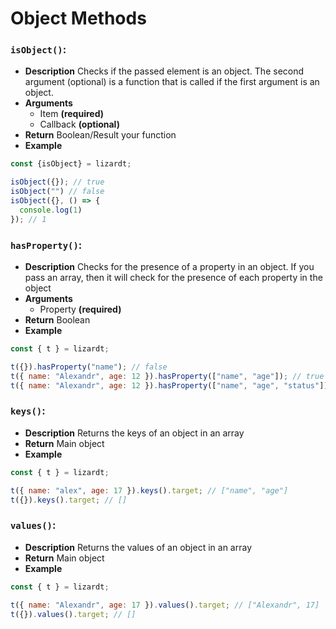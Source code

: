 # Object Methods

### ```isObject()```:
- **Description**
Сhecks if the passed element is an object. The second argument (optional) is a function that is called if the first argument is an object.
- **Arguments**
  - Item **(required)**
  - Callback **(optional)**
- **Return**
Boolean/Result your function
- **Example**
```Javascript
const {isObject} = lizardt;

isObject({}); // true
isObject("") // false
isObject({}, () => {
  console.log(1)
}); // 1
```

### ```hasProperty()```:
- **Description**
Checks for the presence of a property in an object. If you pass an array, then it will check for the presence of each property in the object
- **Arguments**
  - Property **(required)**
- **Return**
Boolean
- **Example**
```Javascript
const { t } = lizardt;

t({}).hasProperty("name"); // false
t({ name: "Alexandr", age: 12 }).hasProperty(["name", "age"]); // true
t({ name: "Alexandr", age: 12 }).hasProperty(["name", "age", "status"]); // false
```

### ```keys()```:
- **Description**
Returns the keys of an object in an array
- **Return**
Main object
- **Example**
```Javascript
const { t } = lizardt;

t({ name: "alex", age: 17 }).keys().target; // ["name", "age"]
t({}).keys().target; // []
```

### ```values()```:
- **Description**
Returns the values of an object in an array
- **Return**
Main object
- **Example**
```Javascript
const { t } = lizardt;

t({ name: "Alexandr", age: 17 }).values().target; // ["Alexandr", 17]
t({}).values().target; // []
```